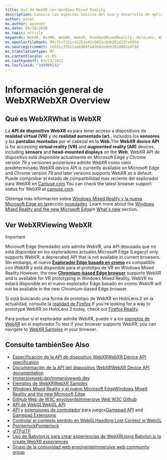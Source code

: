 ```yaml
---
title: Uso de WebXR con Windows Mixed Reality
description: Conozca los aspectos básicos del uso y desarrollo de aplicaciones de WebXR que se ejecutan en auriculares Windows Mixed Reality.
author: yonet
ms.author: ayyonet
ms.date: 04/10/2020
ms.topic: article
keywords: WebXR, WinMR, WebAR, WebVR, WindowsMixedReality, HoloLens, Windows Mixed Reality, Web VR, Web XR, Web Mr, ar website, 360, 360 video, 360 videos, 360 Photo, 360 photos, 360 Content, Web inmersivo, immersiveweb, IW
ms.openlocfilehash: 99cf5cf151c41252e43c6051c0d6281d33fe695a
ms.sourcegitcommit: cbfd1c37612aa6904fa41642ede6281d491e478d
ms.translationtype: MT
ms.contentlocale: es-ES
ms.lasthandoff: 03/23/2021
ms.locfileid: "104909132"
---
```

# <a name="webxr-overview"></a><span data-ttu-id="44435-104">Información general de WebXR</span><span class="sxs-lookup"><span data-stu-id="44435-104">WebXR Overview</span></span>

## <a name="what-is-webxr"></a><span data-ttu-id="44435-105">Qué es WebXR</span><span class="sxs-lookup"><span data-stu-id="44435-105">What is WebXR</span></span>

<span data-ttu-id="44435-106">La **API de dispositivo WebXR** es para tener acceso a dispositivos de **realidad virtual (VR)** y de **realidad aumentada (ar)** , incluidos los **sensores** y las **pantallas montadas** por el cabezal en la **Web**.</span><span class="sxs-lookup"><span data-stu-id="44435-106">The **WebXR device API** is for accessing **virtual reality (VR)** and **augmented reality (AR)** devices, including **sensors** and **head-mounted displays** on the **Web**.</span></span> <span data-ttu-id="44435-107">WebXR API de dispositivo está disponible actualmente en Microsoft Edge y Chrome versión 79 y versiones posteriores admite WebXR como valor predeterminado.</span><span class="sxs-lookup"><span data-stu-id="44435-107">WebXR device API is currently available on Microsoft Edge and Chrome version 79 and later versions supports WebXR as a default.</span></span> <span data-ttu-id="44435-108">Puede comprobar el estado de compatibilidad más reciente del explorador para WebXR en [Caniuse.com](https://caniuse.com/#search=webxr).</span><span class="sxs-lookup"><span data-stu-id="44435-108">You can check the latest browser support status for WebXR at [caniuse.com](https://caniuse.com/#search=webxr).</span></span>

<span data-ttu-id="44435-109">Obtenga más información sobre [Windows Mixed Reality y la nueva Microsoft Edge en la](/windows/mixed-reality/new-microsoft-edge#introducing-the-new-microsoft-edge)sección [novedades](/windows/mixed-reality/mrtk-porting-guide) .</span><span class="sxs-lookup"><span data-stu-id="44435-109">Learn more about the [Windows Mixed Reality and the new Microsoft Edge](/windows/mixed-reality/new-microsoft-edge#introducing-the-new-microsoft-edge)in [What's new](/windows/mixed-reality/mrtk-porting-guide) section.</span></span>

## <a name="viewing-webxr"></a><span data-ttu-id="44435-110">Ver WebXR</span><span class="sxs-lookup"><span data-stu-id="44435-110">Viewing WebXR</span></span>

> [!IMPORTANT]
> <span data-ttu-id="44435-111">Microsoft Edge (heredado) solo admite WebVR, una API desusada que no está disponible en los exploradores actuales.</span><span class="sxs-lookup"><span data-stu-id="44435-111">Microsoft Edge (Legacy) only supports WebVR, a deprecated API that is not available in current browsers.</span></span> <span data-ttu-id="44435-112">Sin embargo, el nuevo **[Explorador Edge basado en cromo](../../whats-new/new-microsoft-edge.md)** es compatible con WebXR y está disponible para el prototipo de VR en Windows Mixed Reality.</span><span class="sxs-lookup"><span data-stu-id="44435-112">However, the new **[Chromium-based Edge browser](../../whats-new/new-microsoft-edge.md)** supports WebXR and is available for VR prototyping in Windows Mixed Reality.</span></span> <span data-ttu-id="44435-113">WebVR no estará disponible en el nuevo explorador Edge basado en cromo.</span><span class="sxs-lookup"><span data-stu-id="44435-113">WebVR will not be available in the new Chromium-based Edge browser.</span></span>
> 
> <span data-ttu-id="44435-114">Si está buscando una forma de prototipo de WebXR en HoloLens 2 en la actualidad, consulte la [realidad de Firefox](https://mixedreality.mozilla.org/firefox-reality/).</span><span class="sxs-lookup"><span data-stu-id="44435-114">If you're looking for a way to prototype WebXR on HoloLens 2 today, check out [Firefox Reality](https://mixedreality.mozilla.org/firefox-reality/).</span></span>

<span data-ttu-id="44435-115">Para probar si el explorador admite WebXR, puede ir a los [ejemplos de WebXR](https://immersive-web.github.io/webxr-samples/) en el explorador.</span><span class="sxs-lookup"><span data-stu-id="44435-115">To test if your browser supports WebXR, you can navigate to [WebXR Samples](https://immersive-web.github.io/webxr-samples/) in your browser.</span></span>

## <a name="see-also"></a><span data-ttu-id="44435-116">Consulte también</span><span class="sxs-lookup"><span data-stu-id="44435-116">See Also</span></span>

* [<span data-ttu-id="44435-117">Especificación de la API de dispositivo WebXR</span><span class="sxs-lookup"><span data-stu-id="44435-117">WebXR Device API specification</span></span>](https://immersive-web.github.io/webxr/)
* [<span data-ttu-id="44435-118">Documentación de la API del dispositivo WebXR</span><span class="sxs-lookup"><span data-stu-id="44435-118">WebXR Device API documentation</span></span>](https://developer.mozilla.org/en-US/docs/Web/API/WebXR_Device_API)
* [<span data-ttu-id="44435-119">Immersiveweb.dev</span><span class="sxs-lookup"><span data-stu-id="44435-119">Immersiveweb.dev</span></span>](https://immersiveweb.dev/)
* [<span data-ttu-id="44435-120">Ejemplos de WebXR</span><span class="sxs-lookup"><span data-stu-id="44435-120">WebXR Samples</span></span>](https://immersive-web.github.io/webxr-samples/)
* [<span data-ttu-id="44435-121">Windows Mixed Reality y el nuevo Microsoft Edge</span><span class="sxs-lookup"><span data-stu-id="44435-121">Windows Mixed Reality and the new Microsoft Edge</span></span>](/windows/mixed-reality/new-microsoft-edge#introducing-the-new-microsoft-edge)
* [<span data-ttu-id="44435-122">GitHub Web de W3C envolvente</span><span class="sxs-lookup"><span data-stu-id="44435-122">Immersive Web W3C Github</span></span>](https://github.com/immersive-web)
* <span data-ttu-id="44435-123">[API de WebGL](/previous-versions/windows/internet-explorer/ie-developer/dev-guides/bg182648(v=vs.85))</span><span class="sxs-lookup"><span data-stu-id="44435-123">[WebGL API](/previous-versions/windows/internet-explorer/ie-developer/dev-guides/bg182648(v=vs.85))</span></span>
* <span data-ttu-id="44435-124">[API](https://msdn.microsoft.com/library/dn743630(v=vs.85).aspx) y [extensiones de controlador](https://w3c.github.io/gamepad/extensions.html) para juegos</span><span class="sxs-lookup"><span data-stu-id="44435-124">[Gamepad API](https://msdn.microsoft.com/library/dn743630(v=vs.85).aspx) and [Gamepad Extensions](https://w3c.github.io/gamepad/extensions.html)</span></span>
* [<span data-ttu-id="44435-125">Controlar el contexto perdido en WebGL</span><span class="sxs-lookup"><span data-stu-id="44435-125">Handling Lost Context in WebGL</span></span>](https://www.khronos.org/webgl/wiki/HandlingContextLost)
* [<span data-ttu-id="44435-126">Pointerlock</span><span class="sxs-lookup"><span data-stu-id="44435-126">Pointerlock</span></span>](https://www.w3.org/TR/pointerlock/)
* [<span data-ttu-id="44435-127">glTF</span><span class="sxs-lookup"><span data-stu-id="44435-127">glTF</span></span>](https://www.khronos.org/gltf)
* [<span data-ttu-id="44435-128">Uso de Babylon.js para crear experiencias de WebXR</span><span class="sxs-lookup"><span data-stu-id="44435-128">Using Babylon.js to create WebXR experiences</span></span>](https://doc.babylonjs.com/how_to/introduction_to_webxr)
* [<span data-ttu-id="44435-129">Grupo de la comunidad web envolvente</span><span class="sxs-lookup"><span data-stu-id="44435-129">Immersive web community group</span></span>](https://www.w3.org/community/immersive-web/)